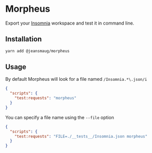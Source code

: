 # Morpheus

Export your [Insomnia](https://insomnia.rest) workspace and test it in command line.

## Installation

```bash
yarn add @jeansmaug/morpheus
```

## Usage

By default Morpheus will look for a file named `/Insomnia.*\.json/i`

```json
{
  "scripts": {
    "test:requests": "morpheus"
  }
}
```

You can specify a file name using the `--file` option

```json
{
  "scripts": {
    "test:requests": "FILE=./__tests__/Insomnia.json morpheus"
  }
}
```
